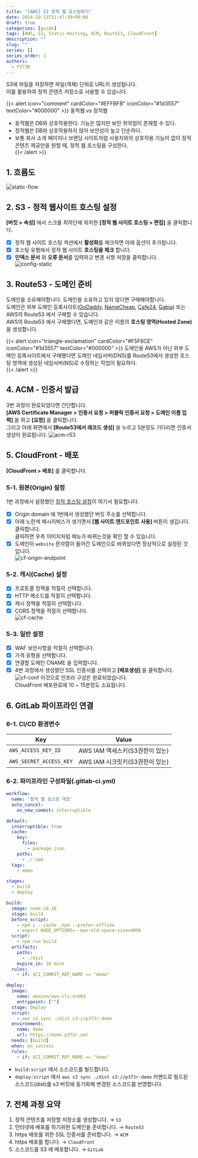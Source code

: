 ```yaml
---
title: "[AWS] S3 정적 웹 호스팅하기"
date: 2024-10-13T21:47:39+09:00
draft: true
categories: [guide]
tags: [AWS, S3, Static-Hosting, ACM, Route53, CloudFront]
description: ""
slug: ""
series: []
series_order: 1
authors:
  - P373R
---
```


S3에 파일을 저장하면 파일(객체) 단위로 URL이 생성됩니다.  
이를 활용하여 정적 콘텐츠 저장소로 사용할 수 있습니다.  

{{< alert icon="comment" cardColor="#EFFBFB" iconColor="#1d3557" textColor="#000000" >}}
동적웹 vs 정적웹
- 동적웹은 DB와 상호작용한다. 기능은 많지만 보안 취약점이 존재할 수 있다.  
- 정적웹은 DB와 상호작용하지 않아 보안성이 높고 단순하다.  
- 보통 회사 소개 페이지나 브랜딩 사이트처럼 사용자와의 상호작용 기능이 없이 정적 콘텐츠 제공만을 원할 때, 정적 웹 호스팅을 구성한다.  
{{< /alert >}}

## 1. 흐름도
![static-flow](./assets/static-flow.png)
## 2. S3 - 정적 웹사이트 호스팅 설정
**[버킷 > 속성]** 에서 스크롤 최하단에 위치한 **[정적 웹 사이트 호스팅 > 편집]** 을 클릭합니다.  
- [x] 정적 웹 사이트 호스팅 섹션에서 **활성화**를 체크하면 아래 옵션이 추가됩니다.  
- [x] 호스팅 유형에서 정적 웹 사이트 **호스팅을 체크** 합니다.  
- [x] **인덱스 문서** 와 **오류 문서**를 입력하고 변경 사항 저장을 클릭합니다.  
![config-static](./assets/configure-static.png)

## 3. Route53 - 도메인 준비
도메인을 소유해야합니다. 도메인을 소유하고 있지 않다면 구매해야합니다.  
도메인은 외부 도메인 등록사이트([GoDaddy](https://godaddy.com/), [NameCheap](https://namecheap.com/), [Cafe24](https://cafe24.com/), [Gabia](https://www.gabia.com/)) 또는 AWS의 Route53 에서 구매할 수 있습니다.  
AWS의 Route53 에서 구매했다면, 도메인과 같은 이름의 **호스팅 영역(Hosted Zone)** 을 생성합니다.  

{{< alert icon="triangle-exclamation" cardColor="#F5F6CE" iconColor="#1d3557" textColor="#000000" >}}
도메인을 AWS가 아닌 외부 도메인 등록사이트에서 구매했다면 도메인 네임서버(DNS)를 Route53에서 생성한 호스팅 영역에 생성된 네임서버(NS)로 수정하는 작업이 필요하다.  
{{< /alert >}}  

## 4. ACM - 인증서 발급
3번 과정이 완료되었다면 간단합니다.  
**[AWS Certificate Manager > 인증서 요청 > 퍼블릭 인증서 요청 > 도메인 이름 입력]** 을 하고 **[요청]** 을 클릭합니다.  
그리고 아래 화면에서 **[Route53에서 레코드 생성]** 을 누르고 5분정도 기다리면 인증서 생성이 완료됩니다.
![acm-r53](./assets/acm-route53.png)  

## 5. CloudFront - 배포
**[CloudFront > 배포]** 를 클릭합니다.
### 5-1. 원본(Origin) 설정
1번 과정에서 설정했던 <ins>정적 호스팅 설정</ins>이 여기서 필요합니다.  
- [x] Origin domain 에 1번에서 생성했던 버킷 주소를 선택합니다.  
- [x] 아래 노란색 메시지박스가 생기면서 **[웹 사이트 엔드포인트 사용]** 버튼이 생깁니다. 클릭합니다.  
  클릭하면 우측 이미지처럼 메뉴가 바뀌는것을 확인 할 수 있습니다.  
- [x] 도메인이 `website` 문자열이 들어간 도메인으로 바뀌었다면 정상적으로 설정된 것입니다.  
![cf-origin-endpoint](./assets/cf-origin-endpoint.png)  
  
### 5-2. 캐시(Cache) 설정
- [x] 프로토콜 정책을 적절히 선택합니다.  
- [x] HTTP 메소드를 적절히 선택합니다.  
- [x] 캐시 정책을 적절히 선택합니다.  
- [x] CORS 정책을 적절히 선택합니다.  
![cf-cache](./assets/cf-cache.png)  

### 5-3. 일반 설정
- [x] WAF 보안사항을 적절히 선택합니다.  
- [x] 가격 유형을 선택합니다.  
- [x] 연결할 도메인 CNAME 을 입력합니다.  
- [x] 4번 과정에서 생성했던 SSL 인증서를 선택하고 **[배포생성]** 을 클릭합니다.
![cf-conf](./assets/cf-conf.png)
이것으로 인프라 구성은 완료되었습니다.  
CloudFront 배포완료에 10 ~ 15분정도 소요됩니다.  

## 6. GitLab 파이프라인 연결
### 6-1. CI/CD 환경변수
|Key|Value|
|---|-----|
|`AWS_ACCESS_KEY_ID`|AWS IAM 액세스키(S3권한이 있는)|
|`AWS_SECRET_ACCESS_KEY`|AWS IAM 시크릿키(S3권한이 있는)|

### 6-2. 파이프라인 구성파일(.gitlab-ci.yml)
```yaml
workflow:
  name: '정적 웹 호스팅 데모'
  auto_cancel:
    on_new_commit: interruptible

default:
  interruptible: true
  cache:
    key:
      files:
        - package.json
    paths:
      - ./.npm
  tags:
    - demo

stages:
  - build
  - deploy

build:
  image: node:18.16
  stage: build
  before_script:
    - npm i --cache .npm --prefer-offline
    - export NODE_OPTIONS=--max-old-space-size=4096
  script:
    - npm run build
  artifacts:
    paths:
      - ./dist
    expire_in: 10 mins
  rules:
    - if: $CI_COMMIT_REF_NAME == "demo"

deploy:
  image:
    name: amazon/aws-cli:arm64
    entrypoint: [""]
  stage: deploy
  script:
    - aws s3 sync ./dist s3://p373r-demo
  environment:
    name: demo
    url: https://demo.p373r.net
  needs: [build]
  when: on_success
  rules:
    - if: $CI_COMMIT_REF_NAME == "demo"
```
- `build:script` 에서 소스코드를 빌드합니다.  
- `deploy:script` 에서 `aws s3 sync ./dist s3://p373r-demo` 커맨드로 빌드된 소스코드(dist)를 s3 버킷에 동기화해 변경된 소스코드를 반영합니다.  

## 7. 전체 과정 요약
1. 정적 콘텐츠를 저장할 저장소를 생성합니다. → `S3`
2. 인터넷에 배포를 하기위한 도메인을 준비합니다. → `Route53`
3. https 배포를 위한 SSL 인증서를 준비합니다. → `ACM`
4. https 배포를 합니다. → `CloudFront`
5. 소스코드를 S3 에 배포합니다. → `GitLab`